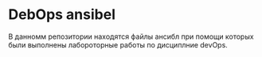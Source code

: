 # DebOps ansibel
В данномм репозитории находятся файлы ансибл при помощи которых были выполнены лабороторные работы по дисциплние devOps.
